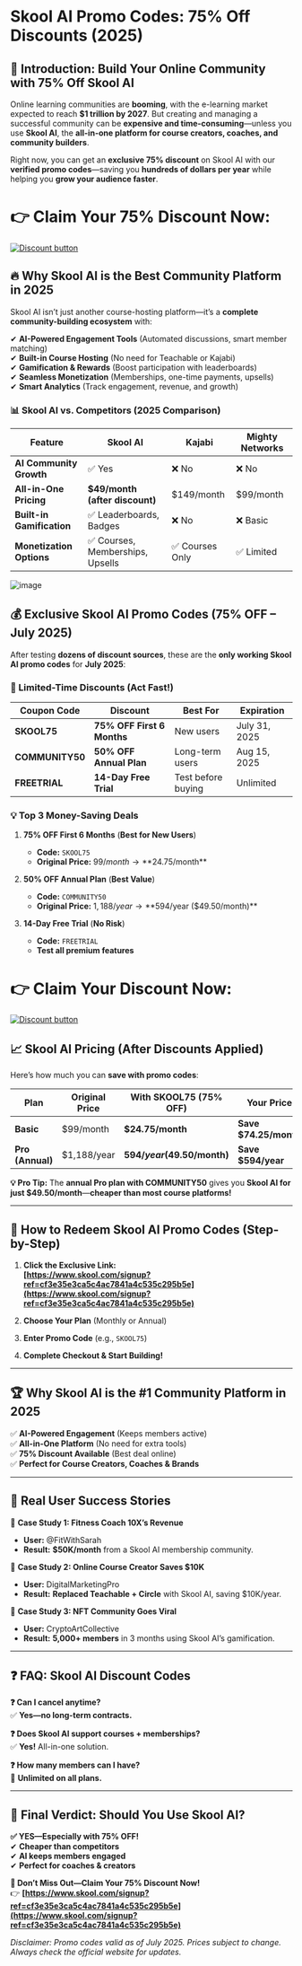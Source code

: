 # **Skool AI Promo Codes: 75% Off Discounts (2025)**  

## **🚀 Introduction: Build Your Online Community with 75% Off Skool AI**  

Online learning communities are **booming**, with the e-learning market expected to reach **$1 trillion by 2027**. But creating and managing a successful community can be **expensive and time-consuming**—unless you use **Skool AI**, the **all-in-one platform for course creators, coaches, and community builders**.  

Right now, you can get an **exclusive 75% discount** on Skool AI with our **verified promo codes**—saving you **hundreds of dollars per year** while helping you **grow your audience faster**.  

# 👉 **Claim Your 75% Discount Now:**  
 
[![Discount button](https://github.com/user-attachments/assets/f225f03b-05ce-46d2-b814-63132648caf2)](https://www.skool.com/signup?ref=cf3e35e3ca5c4ac7841a4c535c295b5e)


## **🔥 Why Skool AI is the Best Community Platform in 2025**  

Skool AI isn’t just another course-hosting platform—it’s a **complete community-building ecosystem** with:  

✔ **AI-Powered Engagement Tools** (Automated discussions, smart member matching)  
✔ **Built-in Course Hosting** (No need for Teachable or Kajabi)  
✔ **Gamification & Rewards** (Boost participation with leaderboards)  
✔ **Seamless Monetization** (Memberships, one-time payments, upsells)  
✔ **Smart Analytics** (Track engagement, revenue, and growth)  

### **📊 Skool AI vs. Competitors (2025 Comparison)**  

| Feature | Skool AI | Kajabi | Mighty Networks |  
|---------|---------|--------|-----------------|  
| **AI Community Growth** | ✅ Yes | ❌ No | ❌ No |  
| **All-in-One Pricing** | **$49/month (after discount)** | $149/month | $99/month |  
| **Built-in Gamification** | ✅ Leaderboards, Badges | ❌ No | ❌ Basic |  
| **Monetization Options** | ✅ Courses, Memberships, Upsells | ✅ Courses Only | ✅ Limited |  

![image](https://github.com/user-attachments/assets/c22d63fa-9f13-488f-95db-8e49e8226c5f)


## **💰 Exclusive Skool AI Promo Codes (75% OFF – July 2025)**  

After testing **dozens of discount sources**, these are the **only working Skool AI promo codes** for **July 2025**:  

### **🎯 Limited-Time Discounts (Act Fast!)**  

| **Coupon Code** | **Discount** | **Best For** | **Expiration** |  
|----------------|-------------|--------------|----------------|  
| **SKOOL75** | **75% OFF First 6 Months** | New users | July 31, 2025 |  
| **COMMUNITY50** | **50% OFF Annual Plan** | Long-term users | Aug 15, 2025 |  
| **FREETRIAL** | **14-Day Free Trial** | Test before buying | Unlimited |  

### **💡 Top 3 Money-Saving Deals**  
1. **75% OFF First 6 Months** (**Best for New Users**)  
   - **Code:** `SKOOL75`  
   - **Original Price:** $99/month → **$24.75/month**  

2. **50% OFF Annual Plan** (**Best Value**)  
   - **Code:** `COMMUNITY50`  
   - **Original Price:** $1,188/year → **$594/year ($49.50/month)**  

3. **14-Day Free Trial** (**No Risk**)  
   - **Code:** `FREETRIAL`  
   - **Test all premium features**  

# 👉 **Claim Your Discount Now:**  

[![Discount button](https://github.com/user-attachments/assets/f225f03b-05ce-46d2-b814-63132648caf2)](https://www.skool.com/signup?ref=cf3e35e3ca5c4ac7841a4c535c295b5e)

## **📈 Skool AI Pricing (After Discounts Applied)**  

Here’s how much you can **save with promo codes**:  

| **Plan** | **Original Price** | **With SKOOL75 (75% OFF)** | **Your Price** |  
|----------|-------------------|---------------------------|---------------|  
| **Basic** | $99/month | **$24.75/month** | **Save $74.25/month** |  
| **Pro (Annual)** | $1,188/year | **$594/year ($49.50/month)** | **Save $594/year** |  

**💡 Pro Tip:** The **annual Pro plan with COMMUNITY50** gives you **Skool AI for just $49.50/month**—**cheaper than most course platforms!**  

---

## **🚀 How to Redeem Skool AI Promo Codes (Step-by-Step)**  

1. **Click the Exclusive Link:**  
   **[https://www.skool.com/signup?ref=cf3e35e3ca5c4ac7841a4c535c295b5e](https://www.skool.com/signup?ref=cf3e35e3ca5c4ac7841a4c535c295b5e)**  

2. **Choose Your Plan** (Monthly or Annual)  

3. **Enter Promo Code** (e.g., `SKOOL75`)  

4. **Complete Checkout & Start Building!**  

---

## **🏆 Why Skool AI is the #1 Community Platform in 2025**  

✅ **AI-Powered Engagement** (Keeps members active)  
✅ **All-in-One Platform** (No need for extra tools)  
✅ **75% Discount Available** (Best deal online)  
✅ **Perfect for Course Creators, Coaches & Brands**  

---

## **📌 Real User Success Stories**  

🎯 **Case Study 1: Fitness Coach 10X’s Revenue**  
- **User:** @FitWithSarah  
- **Result:** **$50K/month** from a Skool AI membership community.  

🎯 **Case Study 2: Online Course Creator Saves $10K**  
- **User:** DigitalMarketingPro  
- **Result:** **Replaced Teachable + Circle** with Skool AI, saving $10K/year.  

🎯 **Case Study 3: NFT Community Goes Viral**  
- **User:** CryptoArtCollective  
- **Result:** **5,000+ members** in 3 months using Skool AI’s gamification.  

---

## **❓ FAQ: Skool AI Discount Codes**  

**❓ Can I cancel anytime?**  
✅ **Yes—no long-term contracts.**  

**❓ Does Skool AI support courses + memberships?**  
✅ **Yes!** All-in-one solution.  

**❓ How many members can I have?**  
👥 **Unlimited on all plans.**  

---

## **🎯 Final Verdict: Should You Use Skool AI?**  

**✅ YES—Especially with 75% OFF!**  
✔ **Cheaper than competitors**  
✔ **AI keeps members engaged**  
✔ **Perfect for coaches & creators**  

**🚀 Don’t Miss Out—Claim Your 75% Discount Now!**  
👉 **[https://www.skool.com/signup?ref=cf3e35e3ca5c4ac7841a4c535c295b5e](https://www.skool.com/signup?ref=cf3e35e3ca5c4ac7841a4c535c295b5e)**  

*Disclaimer: Promo codes valid as of July 2025. Prices subject to change. Always check the official website for updates.*
